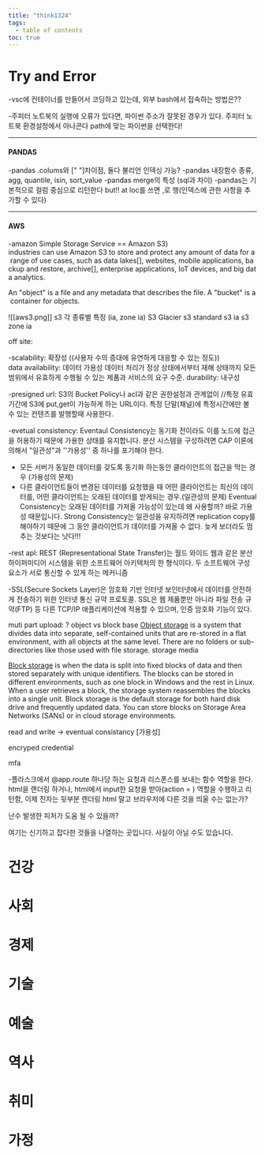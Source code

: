 ```yaml
---
title: "think1324"
tags:
  - table of contents
toc: true
---
```



# Try and Error

-vsc에 컨테이너를 만들어서 코딩하고 있는데, 외부 bash에서 접속하는 방법은??

-주피터 노트북의 실행에 오류가 있다면, 파이썬 주소가 잘못된 경우가 있다. 주피터 노트북 환경설정에서 아나콘다 path에 맞는 파이썬을 선택한다! 
___
#### PANDAS
-pandas .colums와 [" "]차이점, 둘다 불리언 인덱싱 가능? 
-pandas 내장함수 종류, agg, quantile, isin, sort_value
-pandas merge의 특성 (sql과 차이)
-pandas는 기본적으로 컬럼 중심으로 리턴한다 but!! at loc를 쓰면 ,로 행(인덱스에 관한 사항을 추가할 수 있다)
___
#### AWS
-amazon Simple Storage Service == Amazon S3)
industries can use Amazon S3 to store and protect any amount of data for a range of use cases, such as data lakes[], websites, mobile applications, backup and restore, archive[], enterprise applications, IoT devices, and big data analytics.

An "object" is a file and any metadata that describes the file. A "bucket" is a container for objects.

![[aws3.png]]
s3 각 종류별 특징 (ia, zone ia)
S3 Glacier
s3 standard
s3 ia
s3 zone ia

off site:

-scalability:  확장성 ((사용자 수의 증대에 유연하게 대응할 수 있는 정도))
data availability: 데이터 가용성  데이터 처리가 정상 상태에서부터 재해 상태까지 모든 범위에서 유효하게 수행될 수 있는 제품과 서비스의 요구 수준.
durability: 내구성

-presigned url: S3의 Bucket Policy나 acl과 같은 권한설정과 관계없이 //특정 유효기간에 S3에 put,get이 가능하게 하는 URL이다. 특정 단말(채널)에 특정시간에만 볼 수 있는 컨텐츠를 발행할때 사용한다.

-evetual consistency: Eventaul Consistency는 동기화 전이라도 이를 노드에 접근을 허용하기 때문에 가용한 상태를 유지합니다. 분산 시스템을 구성하려면 CAP 이론에 의해서 "일관성"과 ''가용성'' 중 하나를 포기해야 한다.
- 모든 서버가 동일한 데이터를 갖도록 동기화 하는동안 클라이언트의 접근을 막는 경우 (가용성의 문제)
- 다른 클라이언트들이 변경된 데이터를 요청했을 때 어떤 클라이언트는 최신의 데이터를, 어떤 클라이언트는 오래된 데이터를 받게되는 경우.(일관성의 문제)
Eventual Consistency는 오래된 데이터를 가져올 가능성이 있는데 왜 사용할까? 바로 가용성 때문입니다. Strong Consistency는 일관성을 유지하려면 replication copy를 해야하기 때문에 그 동안 클라이언트가 데이터를 가져올 수 없다. 늦게 보더라도 멈추는 것보다는 낫다!!!

-rest apl: REST (Representational State Transfer)는 월드 와이드 웹과 같은 분산 하이퍼미디어 시스템을 위한 소프트웨어 아키텍처의 한 형식이다. 두 소프트웨어 구성 요소가 서로 통신할 수 있게 하는 메커니즘

-SSL(Secure Sockets Layer)은 암호화 기반 인터넷 보인터넷에서 데이터를 안전하게 전송하기 위한 인터넷 통신 규약 프로토콜. SSL은 웹 제품뿐만 아니라 파일 전송 규약(FTP) 등 다른 TCP/IP 애플리케이션에 적용할 수 있으며, 인증 암호화 기능이 있다. 

muti part upload: ?
object vs block base
[Object storage](https://www.ibm.com/cloud/learn/object-storage) is a system that divides data into separate, self-contained units that are re-stored in a flat environment, with all objects at the same level. There are no folders or sub-directories like those used with file storage.
storage media

[Block storage](https://www.ibm.com/cloud/learn/block-storage) is when the data is split into fixed blocks of data and then stored separately with unique identifiers. The blocks can be stored in different environments, such as one block in Windows and the rest in Linux. When a user retrieves a block, the storage system reassembles the blocks into a single unit. Block storage is the default storage for both hard disk drive and frequently updated data. You can store blocks on Storage Area Networks (SANs) or in cloud storage environments.

read and write -> eventual consistancy [가용성]

encryped credential

mfa

-플라스크에서 @app.route 하나당 하는 요청과 리스폰스를 보내는 함수 역할을 한다.  html을 랜더링 하거나, html에서 input한 요청을 받아(action = ) 역할을 수행하고 리턴함, 이제 진자는 뒷부분
랜더링 html 말고 브라우저에 다른 것을 띄울 수는 없는가?

난수 발생한 피처가 도움 될 수 있을까?
































여기는 신기하고 잡다한 것들을 나열하는 곳입니다. 사실이 아닐 수도 있습니다.
# 건강



# 사회



# 경제



# 기술

# 예술

# 역사

# 취미

# 가정

